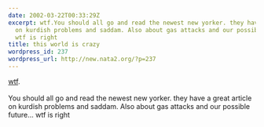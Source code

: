 ```yaml
---
date: 2002-03-22T00:33:29Z
excerpt: wtf.You should all go and read the newest new yorker. they have a great article
  on kurdish problems and saddam. Also about gas attacks and our possible future...
  wtf is right
title: this world is crazy
wordpress_id: 237
wordpress_url: http://new.nata2.org/?p=237
---
```


<a href="http://wwwi.reuters.com/images/2002-03-21T213220Z_01_GALAXY-DC-MDF154507_RTRIDSP_2_NEWS-MIDEAST-DC.jpg">wtf</a>.<br/><br/>You should all go and read the newest new yorker. they have a great article on kurdish problems and saddam. Also about gas attacks and our possible future... wtf is right
